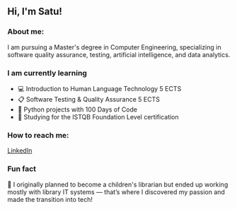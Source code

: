 ## Hi, I'm Satu!

### About me:
<p>I am pursuing a Master's degree in Computer Engineering, specializing in software quality assurance, testing, artificial intelligence, and data analytics.</p>

### I am currently learning
<ul>
<li>💻 Introduction to Human Language Technology 5 ECTS</li>
<li>📋 Software Testing & Quality Assurance 5 ECTS</li>
<li>🐍 Python projects with 100 Days of Code</li>
<li>📝 Studying for the ISTQB Foundation Level certification</li>
</ul>

### How to reach me:
<p><a href="https://www.linkedin.com/in/satu-laukkanen/ target="_blank">LinkedIn</a></p>

### Fun fact
<p>📓 I originally planned to become a children's librarian but ended up working mostly with library IT systems — that’s where I discovered my passion and made the transition into tech!</p>

<!--
**satumainen/satumainen** is a ✨ _special_ ✨ repository because its `README.md` (this file) appears on your GitHub profile.

Here are some ideas to get you started:

- 🔭 I’m currently working on ...
- 🌱 I’m currently learning ...
- 👯 I’m looking to collaborate on ...
- 🤔 I’m looking for help with ...
- 💬 Ask me about ...
- 📫 How to reach me: ...
- 😄 Pronouns: ...
- ⚡ Fun fact: ...
-->
